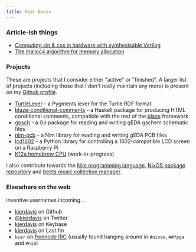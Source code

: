 ```yaml
---
title: Kier Davis
---
```


### Article-ish things

* [Computing sin & cos in hardware with synthesisable Verilog](/cordic.html)
* [The malloc4 algorithm for memory allocation](/malloc4.html)

### Projects

These are projects that I consider either "active" or "finished". A larger list of projects (including those that I don't really maintain any more) is present on my [Github profile][github].

* [TurtleLexer](https://github.com/kierdavis/TurtleLexer) - a Pygments lexer for the Turtle RDF format
* [blaze-conditional-comments](https://github.com/kierdavis/blaze-conditional-comments) - a Haskell package for producing HTML conditional comments, compatible with the rest of the [blaze][blaze] framework
* [gosch](https://github.com/kierdavis/gosch) - a Go package for reading and writing gEDA gschem schematic files
* [nim-pcb](https://github.com/k12a-cpu/nim-pcb) - a Nim library for reading and writing gEDA PCB files
* [lcd1602](https://github.com/kierdavis/lcd1602) - a Python library for controlling a 1602-compatible LCD screen on a Raspberry Pi
* [K12a homebrew CPU](https://github.com/k12a-cpu) (work-in-progress)

I also contribute towards the [Nim programming language][nim], [NixOS package repository][nixpkgs] and [beets music collection manager][beets].

[blaze]: https://jaspervdj.be/blaze/
[nim]: http://nim-lang.org/
[nixpkgs]: https://github.com/NixOS/nixpkgs
[beets]: http://beets.io/

### Elsewhere on the web

inventive usernames incoming...

* [kierdavis][github] on Github
* [\@kierdavis][twitter] on Twitter
* [kierdavis][keybase] on Keybase
* [kierdavis][lastfm] on Last.fm
* `kier` on [freenode IRC][freenode] (usually found hanging around in `#nixos`, `##fpga` and `#nim`)

[github]: https://github.com/kierdavis
[twitter]: https://twitter.com/kierdavis
[keybase]: https://keybase.io/kierdavis
[lastfm]: http://www.last.fm/user/kierdavis
[freenode]: https://webchat.freenode.net/
